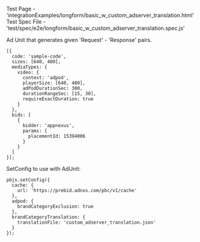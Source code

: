 Test Page - 'integrationExamples/longform/basic_w_custom_adserver_translation.html'
Test Spec File - 'test/spec/e2e/longform/basic_w_custom_adserver_translation.spec.js'

Ad Unit that generates given 'Request' - 'Response' pairs.

```(javascript)
[{
  code: 'sample-code',
  sizes: [640, 480],
  mediaTypes: {
    video: {
      context: 'adpod',
      playerSize: [640, 480],
      adPodDurationSec: 300,
      durationRangeSec: [15, 30],
      requireExactDuration: true
    }
  },
  bids: [
    {
      bidder: 'appnexus',
      params: {
        placementId: 15394006
      }
    }
  ]
}];
```

SetConfig to use with AdUnit:
```
pbjs.setConfig({
  cache: {
    url: 'https://prebid.adnxs.com/pbc/v1/cache'
  },
  adpod: {
    brandCategoryExclusion: true
  },
  brandCategoryTranslation: {
    translationFile: 'custom_adserver_translation.json'
  }
});
```